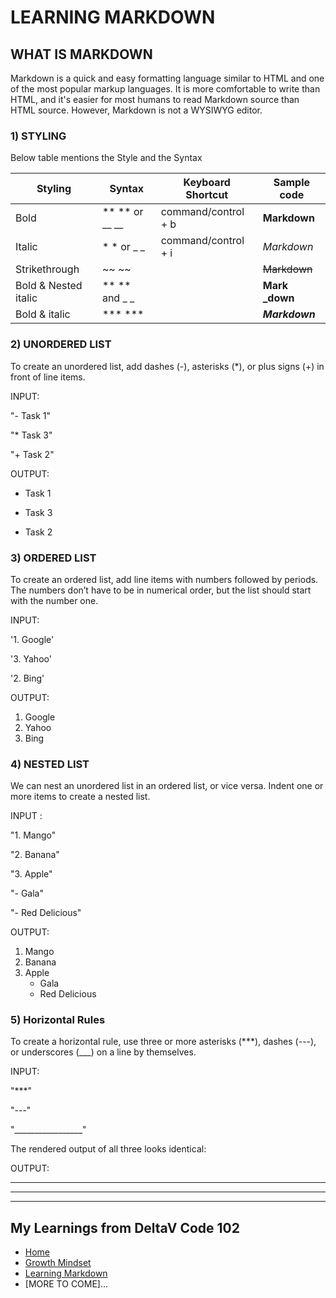 # LEARNING MARKDOWN


## WHAT IS MARKDOWN

Markdown is a quick and easy formatting language similar to HTML and one of the most popular markup languages. It is more comfortable to write than HTML, and it's easier for most humans to read Markdown source than HTML source. However, Markdown is not a WYSIWYG editor.

### 1) STYLING

Below table mentions the Style and the Syntax

Styling| Syntax| Keyboard Shortcut| Sample code
------------ | ------------- | ---------------------------- | -----------
Bold	            |** ** or __ __	|command/control + b|**Markdown** 
Italic            | 	* * or _ _	|command/control + i|*Markdown*
Strikethrough     |	~~ ~~		      |                   |~~Markdown~~
Bold &  Nested italic|	** ** and _ _	|                   |**Mark _down**	
Bold & italic	      |  *** ***		  |                   |***Markdown***	


### 2) UNORDERED LIST

To create an unordered list, add dashes (-), asterisks (*), or plus signs (+) in front of line items.

INPUT:

"- Task 1"

"* Task 3"

"+ Task 2"

OUTPUT:

- Task 1
* Task 3
+ Task 2
  
### 3) ORDERED LIST

To create an ordered list, add line items with numbers followed by periods. The numbers don’t have to be in numerical order, but the list should start with the number one.

INPUT:

'1. Google'

'3. Yahoo' 

'2. Bing'
    
OUTPUT:  

1. Google
2. Yahoo 
3. Bing 
   
 
### 4) NESTED LIST

We can nest an unordered list in an ordered list, or vice versa. Indent one or more items to create a nested list.

INPUT :

"1. Mango"

"2. Banana"

"3. Apple"
   
   "- Gala"
   
   "- Red Delicious"

OUTPUT:


1. Mango
2. Banana
3. Apple
   - Gala
   - Red Delicious


### 5) Horizontal Rules


To create a horizontal rule, use three or more asterisks (***), dashes (---), or underscores (___) on a line by themselves.

INPUT:


"***"

"---"

"_________________"


The rendered output of all three looks identical:

OUTPUT:


*** 

---

_________________


## My Learnings from DeltaV Code 102
- [Home](README.md)
- [Growth Mindset](GROWTH_MINDSET.md)
- [Learning Markdown](LEARNING_MARKDOWN.md)
- [MORE TO COME]...



